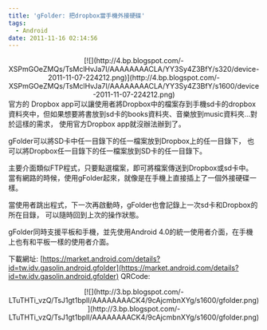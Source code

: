 ```yaml
---
title: 'gFolder: 把dropbox當手機外接硬碟'
tags:
  - Android
date: 2011-11-16 02:14:56
---
```


<div class="separator" style="clear: both; text-align: center;">[![](http://4.bp.blogspot.com/-XSPmGOeZMQs/TsMclHvJa7I/AAAAAAAACLA/YY3Sy4Z3BfY/s320/device-2011-11-07-224212.png)](http://4.bp.blogspot.com/-XSPmGOeZMQs/TsMclHvJa7I/AAAAAAAACLA/YY3Sy4Z3BfY/s1600/device-2011-11-07-224212.png)</div>
官方的 Dropbox app可以讓使用者將Dropbox中的檔案存到手機sd卡的dropbox資料夾中，但如果想要將書放到sd卡的books資料夾、音樂放到music資料夾...對於這樣的需求，
使用官方Dropbox app就沒辦法辦到了。

gFolder可以將SD卡中任一目錄下的任一檔案放到Dropbox上的任一目錄下，
也可以將Dropbox任一目錄下的任一檔案放到SD卡的任一目錄下。

主要介面類似FTP程式，只要點選檔案，即可將檔案傳送到Dropbox或sd卡中。
當有網路的時候，使用gFolder起來，就像是在手機上直接插上了一個外接硬碟一樣。

當使用者跳出程式，下一次再啟動時，gFolder也會記錄上一次sd卡和Dropbox的所在目錄，
可以隨時回到上次的操作狀態。

gFolder同時支援平板和手機，並先使用Android 4.0的統一使用者介面，在手機上也有和平板一樣的使用者介面。

下載網址:&nbsp;[https://market.android.com/details?id=tw.idv.gasolin.android.gfolder](https://market.android.com/details?id=tw.idv.gasolin.android.gfolder)
QRCode:
<div class="separator" style="clear: both; text-align: center;">[![](http://3.bp.blogspot.com/-LTuTHTi_vzQ/TsJ1gt1bplI/AAAAAAAACK4/9cAjcmbnXYg/s1600/gfolder.png)](http://3.bp.blogspot.com/-LTuTHTi_vzQ/TsJ1gt1bplI/AAAAAAAACK4/9cAjcmbnXYg/s1600/gfolder.png)</div>